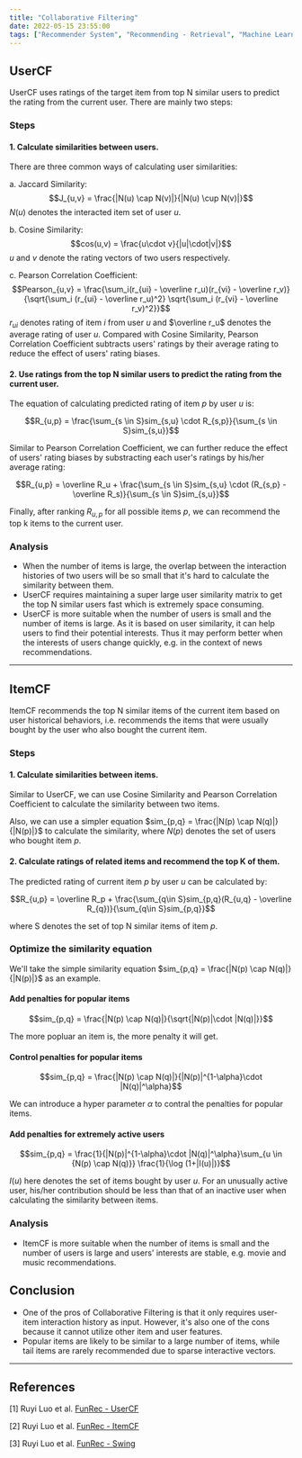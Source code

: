 ```yaml
---
title: "Collaborative Filtering"
date: 2022-05-15 23:55:00
tags: ["Recommender System", "Recommending - Retrieval", "Machine Learning"]
---
```


## UserCF

UserCF uses ratings of the target item from top N similar users to predict the rating from the current user. There are mainly two steps:

### Steps

#### 1. Calculate similarities between users. 

There are three common ways of calculating user similarities:

a. Jaccard Similarity:
$$J_{u,v} = \frac{|N(u) \cap N(v)|}{|N(u) \cup N(v)|}$$
$N(u)$ denotes the interacted item set of user $u$.

b. Cosine Similarity:
$$cos(u,v) = \frac{u\cdot v}{|u|\cdot|v|}$$
$u$ and $v$ denote the rating vectors of two users respectively.

c. Pearson Correlation Coefficient:
$$Pearson_{u,v} = \frac{\sum_i(r_{ui} - \overline r_u)(r_{vi} - \overline r_v)}{\sqrt{\sum_i (r_{ui} - \overline r_u)^2} \sqrt{\sum_i (r_{vi} - \overline r_v)^2}}$$
$r_{ui}$ denotes rating of item $i$ from user $u$ and $\overline r_u$ denotes the average rating of user $u$.
Compared with Cosine Similarity, Pearson Correlation Coefficient subtracts users' ratings by their average rating to reduce the effect of users' rating biases.


#### 2. Use ratings from the top N similar users to predict the rating from the current user.

The equation of calculating predicted rating of item $p$ by user $u$ is:

$$R_{u,p} = \frac{\sum_{s \in S}sim_{s,u} \cdot R_{s,p}}{\sum_{s \in S}sim_{s,u}}$$

Similar to Pearson Correlation Coefficient, we can further reduce the effect of users' rating biases by substracting each user's ratings by his/her average rating:

$$R_{u,p} = \overline R_u + \frac{\sum_{s \in S}sim_{s,u} \cdot (R_{s,p} - \overline R_s)}{\sum_{s \in S}sim_{s,u}}$$

Finally, after ranking $R_{u,p}$ for all possible items $p$, we can recommend the top k items to the current user.


### Analysis

- When the number of items is large, the overlap between the interaction histories of two users will be so small that it's hard to calculate the similarity between them.
- UserCF requires maintaining a super large user similarity matrix to get the top N similar users fast which is extremely space consuming.
- UserCF is more suitable when the number of users is small and the number of items is large. As it is based on user similarity, it can help users to find their potential interests. Thus it may perform better when the interests of users change quickly, e.g. in the context of news recommendations.

---

## ItemCF

ItemCF recommends the top N similar items of the current item based on user historical behaviors, i.e. recommends the items that were usually bought by the user who also bought the current item.

### Steps

#### 1. Calculate similarities between items. 

Similar to UserCF, we can use Cosine Similarity and Pearson Correlation Coefficient to calculate the similarity between two items. 

Also, we can use a simpler equation 
$sim_{p,q} = \frac{|N(p) \cap N(q)|}{|N(p)|}$
to calculate the similarity, where $N(p)$ denotes the set of users who bought item $p$.

#### 2. Calculate ratings of related items and recommend the top K of them.

The predicted rating of current item $p$ by user $u$ can be calculated by:

$$R_{u,p} = \overline R_p + \frac{\sum_{q\in S}sim_{p,q}(R_{u,q} - \overline R_{q})}{\sum_{q\in S}sim_{p,q}}$$

where S denotes the set of top N similar items of item $p$.

### Optimize the similarity equation

We'll take the simple similarity equation $sim_{p,q} = \frac{|N(p) \cap N(q)|}{|N(p)|}$ as an example.

#### Add penalties for popular items

$$sim_{p,q} = \frac{|N(p) \cap N(q)|}{\sqrt{|N(p)|\cdot |N(q)|}}$$

The more popluar an item is, the more penalty it will get.

#### Control penalties for popular items

$$sim_{p,q} = \frac{|N(p) \cap N(q)|}{|N(p)|^{1-\alpha}\cdot |N(q)|^\alpha}$$

We can introduce a hyper parameter $\alpha$ to contral the penalties for popular items.

#### Add penalties for extremely active users

$$sim_{p,q} = \frac{1}{|N(p)|^{1-\alpha}\cdot |N(q)|^\alpha}\sum_{u \in {N(p) \cap N(q)}} \frac{1}{\log (1+|I(u)|)}$$

$I(u)$ here denotes the set of items bought by user $u$. For an unusually active user, his/her contribution should be less than that of an inactive user when calculating the similarity between items.

### Analysis

- ItemCF is more suitable when the number of items is small and the number of users is large and users' interests are stable, e.g. movie and music recommendations.

## Conclusion

- One of the pros of Collaborative Filtering is that it only requires user-item interaction history as input. However, it's also one of the cons because it cannot utilize other item and user features.
- Popular items are likely to be similar to a large number of items, while tail items are rarely recommended due to sparse interactive vectors.

---

## References

[1] Ruyi Luo et al. [FunRec - UserCF](https://datawhalechina.github.io/fun-rec/#/ch02/ch2.1/ch2.1.1/usercf)

[2] Ruyi Luo et al. [FunRec - ItemCF](https://datawhalechina.github.io/fun-rec/#/ch02/ch2.1/ch2.1.1/itemcf)

[3] Ruyi Luo et al. [FunRec - Swing](https://datawhalechina.github.io/fun-rec/#/ch02/ch2.1/ch2.1.1/Swing)
